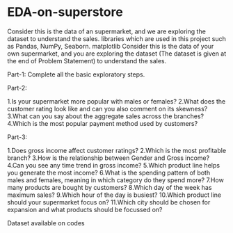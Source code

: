 # EDA-on-superstore
Consider this is the data of an supermarket, and we are exploring the dataset to understand the sales. libraries which are used in this  project such as Pandas, NumPy, Seaborn. matplotlib 
Consider this is the data of your own supermarket, and you are exploring the dataset (The dataset is given at the end of Problem Statement) to understand the sales.

Part-1: Complete all the basic exploratory steps.

Part-2: 

1.Is your supermarket more popular with males or females? 
2.What does the customer rating look like and can you also comment on its skewness? 
3.What can you say about the aggregate sales across the branches? 
4.Which is the most popular payment method used by customers?

Part-3: 

1.Does gross income affect customer ratings? 
2.Which is the most profitable branch? 
3.How is the relationship between Gender and Gross income? 
4.Can you see any time trend in gross income? 
5.Which product line helps you generate the most income? 
6.What is the spending pattern of both males and females, meaning in which category do they spend more? 
7.How many products are bought by customers? 
8.Which day of the week has maximum sales? 
9.Which hour of the day is busiest? 
10.Which product line should your supermarket focus on? 
11.Which city should be chosen for expansion and what products should be focussed on?

Dataset available on codes
